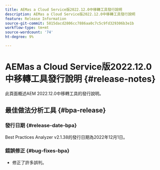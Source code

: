 ```yaml
---
title: AEMas a Cloud Service版2022.12.0中移轉工具發行說明
description: AEMas a Cloud Service版2022.12.0中移轉工具發行說明
feature: Release Information
source-git-commit: 5815dacd2806cc7886aa0c7c5c9fd329306b3e1b
workflow-type: tm+mt
source-wordcount: '74'
ht-degree: 9%

---
```


# AEMas a Cloud Service版2022.12.0中移轉工具發行說明 {#release-notes}

此頁面概述AEM 2022.12.0中移轉工具的發行說明。

## 最佳做法分析工具 {#bpa-release}

### 發行日期 {#release-date-bpa}

Best Practices Analyzer v2.1.38的發行日期為2022年12月1日。

### 錯誤修正 {#bug-fixes-bpa}

* 修正了許多誤判。
